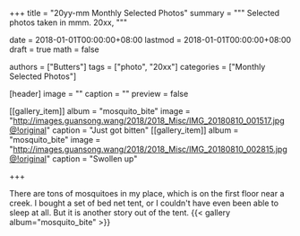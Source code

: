 +++
title = "20yy-mm Monthly Selected Photos"
summary = """
Selected photos taken in mmm. 20xx,
"""

date = 2018-01-01T00:00:00+08:00
lastmod = 2018-01-01T00:00:00+08:00
draft = true
math = false

authors = ["Butters"]
tags = ["photo", "20xx"]
categories = ["Monthly Selected Photos"]

[header]
image = ""
caption = ""
preview = false

[[gallery_item]]
album = "mosquito_bite"
image = "http://images.guansong.wang/2018/2018_Misc/IMG_20180810_001517.jpg@!original"
caption = "Just got bitten"
[[gallery_item]]
album = "mosquito_bite"
image = "http://images.guansong.wang/2018/2018_Misc/IMG_20180810_002815.jpg@!original"
caption = "Swollen up"

+++

There are tons of mosquitoes in my place,
which is on the first floor near a creek.
I bought a set of bed net tent,
or I couldn't have even been able to sleep at all.
But it is another story out of the tent.
{{< gallery album="mosquito_bite" >}}
